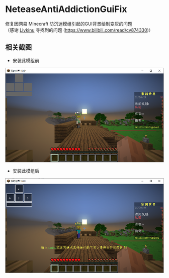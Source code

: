 # NeteaseAntiAddictionGuiFix
修复因网易 Minecraft 防沉迷模组引起的GUI背景绘制变灰的问题  
（感谢 [Livkinu](https://github.com/Livkinu) 寻找到的问题 (https://www.bilibili.com/read/cv874330)）

## 相关截图

- 安装此模组前  
<img alt="Before.png" src="https://github.com/ZekerZhayard/NeteaseAntiAddictionGuiFix/blob/master/Before.png?raw=true">

- 安装此模组后  
<img alt="After.png" src="https://github.com/ZekerZhayard/NeteaseAntiAddictionGuiFix/blob/master/After.png?raw=true">
